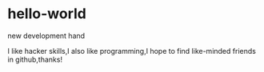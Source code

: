 # hello-world
new development hand

I like hacker skills,I also like programming,I hope to find like-minded friends in github,thanks!
